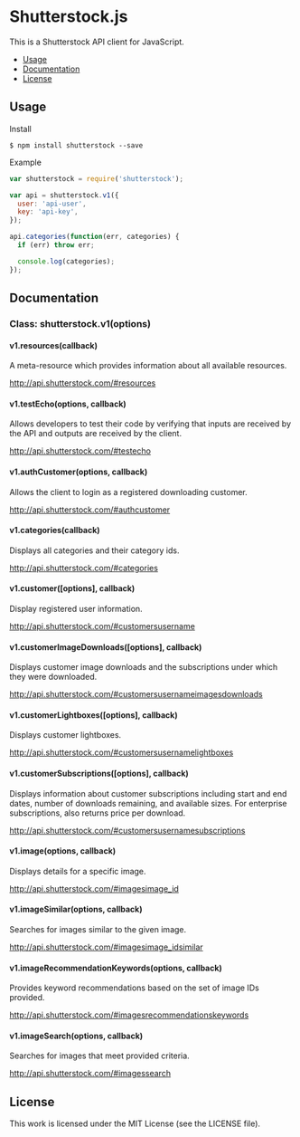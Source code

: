 # Shutterstock.js

This is a Shutterstock API client for JavaScript.

 * [Usage](#usage)
 * [Documentation](#documentation)
 * [License](#license)

## Usage

Install

``` console
$ npm install shutterstock --save
```

Example

``` javascript
var shutterstock = require('shutterstock');

var api = shutterstock.v1({
  user: 'api-user',
  key: 'api-key',
});

api.categories(function(err, categories) {
  if (err) throw err;

  console.log(categories);
});
```

## Documentation

### Class: shutterstock.v1(options)

#### v1.resources(callback)

A meta-resource which provides information about all available resources.

http://api.shutterstock.com/#resources

#### v1.testEcho(options, callback)

Allows developers to test their code by verifying that inputs are received
by the API and outputs are received by the client.

http://api.shutterstock.com/#testecho

#### v1.authCustomer(options, callback)

Allows the client to login as a registered downloading customer.

http://api.shutterstock.com/#authcustomer

#### v1.categories(callback)

Displays all categories and their category ids.

http://api.shutterstock.com/#categories

#### v1.customer([options], callback)

Display registered user information.

http://api.shutterstock.com/#customersusername

#### v1.customerImageDownloads([options], callback)

Displays customer image downloads and the subscriptions under which they
were downloaded.

http://api.shutterstock.com/#customersusernameimagesdownloads

#### v1.customerLightboxes([options], callback)

Displays customer lightboxes.

http://api.shutterstock.com/#customersusernamelightboxes

#### v1.customerSubscriptions([options], callback)

Displays information about customer subscriptions including start and end
dates, number of downloads remaining, and available sizes. For enterprise
subscriptions, also returns price per download.

http://api.shutterstock.com/#customersusernamesubscriptions

#### v1.image(options, callback)

Displays details for a specific image.

http://api.shutterstock.com/#imagesimage_id

#### v1.imageSimilar(options, callback)

Searches for images similar to the given image.

http://api.shutterstock.com/#imagesimage_idsimilar

#### v1.imageRecommendationKeywords(options, callback)

Provides keyword recommendations based on the set of image IDs provided.

http://api.shutterstock.com/#imagesrecommendationskeywords

#### v1.imageSearch(options, callback)

Searches for images that meet provided criteria.

http://api.shutterstock.com/#imagessearch

## License

This work is licensed under the MIT License (see the LICENSE file).
